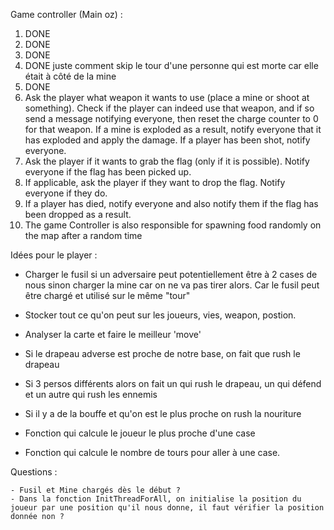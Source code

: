 Game controller (Main oz) :

1.  DONE
2.  DONE
3.  DONE
4.  DONE juste comment skip le tour d'une personne qui est morte car elle était à côté de la mine
5.  DONE
6.  Ask the player what weapon it wants to use (place a mine or shoot at something). Check if the player
    can indeed use that weapon, and if so send a message notifying everyone, then reset the charge counter
    to 0 for that weapon. If a mine is exploded as a result, notify everyone that it has exploded and apply
    the damage. If a player has been shot, notify everyone.
7.  Ask the player if it wants to grab the flag (only if it is possible). Notify everyone if the flag has been
    picked up.
8.  If applicable, ask the player if they want to drop the flag. Notify everyone if they do.
9.  If a player has died, notify everyone and also notify them if the flag has been dropped as a result.
10. The game Controller is also responsible for spawning food randomly on the map after a random time

Idées pour le player :

- Charger le fusil si un adversaire peut potentiellement être à 2 cases de nous sinon charger la mine car on ne va pas tirer alors. Car le fusil peut être chargé et utilisé sur le même "tour"

- Stocker tout ce qu'on peut sur les joueurs, vies, weapon, postion.

- Analyser la carte et faire le meilleur 'move'

- Si le drapeau adverse est proche de notre base, on fait que rush le drapeau

- Si 3 persos différents alors on fait un qui rush le drapeau, un qui défend et un autre qui rush les ennemis

- Si il y a de la bouffe et qu'on est le plus proche on rush la nouriture

- Fonction qui calcule le joueur le plus proche d'une case

- Fonction qui calcule le nombre de tours pour aller à une case.

Questions :

    - Fusil et Mine chargés dès le début ?
    - Dans la fonction InitThreadForAll, on initialise la position du joueur par une position qu'il nous donne, il faut vérifier la position donnée non ?
